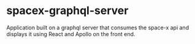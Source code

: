 # spacex-graphql-server
Application built on a graphql server that consumes the space-x api and displays it using React and Apollo on the front end. 
